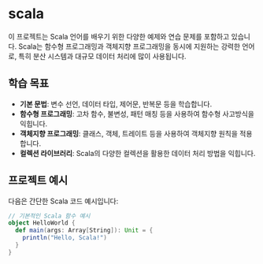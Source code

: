# scala

이 프로젝트는 Scala 언어를 배우기 위한 다양한 예제와 연습 문제를 포함하고 있습니다. Scala는 함수형 프로그래밍과 객체지향 프로그래밍을 동시에 지원하는 강력한 언어로, 특히 분산 시스템과 대규모 데이터 처리에 많이 사용됩니다. 

## 학습 목표

- **기본 문법**: 변수 선언, 데이터 타입, 제어문, 반복문 등을 학습합니다.
- **함수형 프로그래밍**: 고차 함수, 불변성, 패턴 매칭 등을 사용하여 함수형 사고방식을 익힙니다.
- **객체지향 프로그래밍**: 클래스, 객체, 트레이트 등을 사용하여 객체지향 원칙을 적용합니다.
- **컬렉션 라이브러리**: Scala의 다양한 컬렉션을 활용한 데이터 처리 방법을 익힙니다.

## 프로젝트 예시

다음은 간단한 Scala 코드 예시입니다:

```scala
// 기본적인 Scala 함수 예시
object HelloWorld {
  def main(args: Array[String]): Unit = {
    println("Hello, Scala!")
  }
}
